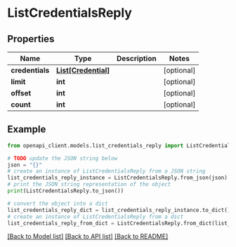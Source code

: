 # ListCredentialsReply


## Properties

Name | Type | Description | Notes
------------ | ------------- | ------------- | -------------
**credentials** | [**List[Credential]**](Credential.md) |  | [optional] 
**limit** | **int** |  | [optional] 
**offset** | **int** |  | [optional] 
**count** | **int** |  | [optional] 

## Example

```python
from openapi_client.models.list_credentials_reply import ListCredentialsReply

# TODO update the JSON string below
json = "{}"
# create an instance of ListCredentialsReply from a JSON string
list_credentials_reply_instance = ListCredentialsReply.from_json(json)
# print the JSON string representation of the object
print(ListCredentialsReply.to_json())

# convert the object into a dict
list_credentials_reply_dict = list_credentials_reply_instance.to_dict()
# create an instance of ListCredentialsReply from a dict
list_credentials_reply_from_dict = ListCredentialsReply.from_dict(list_credentials_reply_dict)
```
[[Back to Model list]](../README.md#documentation-for-models) [[Back to API list]](../README.md#documentation-for-api-endpoints) [[Back to README]](../README.md)


